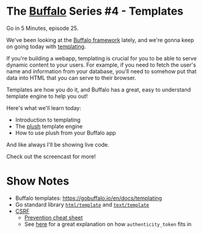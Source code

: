 # The [Buffalo](https://gobuffalo.io) Series #4 - Templates

Go in 5 Minutes, episode 25.

We've been looking at the [Buffalo framework](https://gobuffalo.io) lately, and
we're gonna keep on going today with [templating](https://gobuffalo.io/en/docs/templating).

If you're building a webapp, templating is crucial for you to be able to serve dynamic content to your users. For example, if you need to fetch the user's name and information from your database, you'll need to somehow put that data into HTML that you can serve to their browser.

Templates are how you do it, and Buffalo has a great, easy to understand template engine to help you out!

Here's what we'll learn today:

- Introduction to templating
- The [plush](https://github.com/gobuffalo/plush) template engine
- How to use plush from your Buffalo app

And like always I'll be showing live code.

Check out the screencast for more!

# Show Notes

- Buffalo templates: https://gobuffalo.io/en/docs/templating
- Go standard library [`html/template`](https://godoc.org/html/template) and [`text/template`](https://godoc.org/text/template)
- [CSRF](https://en.wikipedia.org/wiki/Cross-site_request_forgery)
    - [Prevention cheat sheet](https://www.owasp.org/index.php/Cross-Site_Request_Forgery_(CSRF)_Prevention_Cheat_Sheet)
    - See [here](https://stackoverflow.com/questions/941594/understanding-the-rails-authenticity-token) for a great explanation on how `authenticity_token` fits in 


